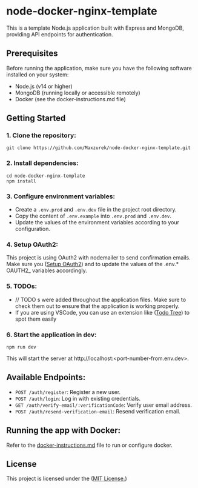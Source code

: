 # node-docker-nginx-template

This is a template Node.js application built with Express and MongoDB, providing API endpoints for authentication.

## Prerequisites

Before running the application, make sure you have the following software installed on your system:

-   Node.js (v14 or higher)
-   MongoDB (running locally or accessible remotely)
-   Docker (see the docker-instructions.md file)

## Getting Started

### 1. Clone the repository:

```
git clone https://github.com/Maxzurek/node-docker-nginx-template.git
```

### 2. Install dependencies:

```
cd node-docker-nginx-template
npm install
```

### 3. Configure environment variables:

-   Create a `.env.prod` and `.env.dev` file in the project root directory.
-   Copy the content of `.env.example` into `.env.prod` and `.env.dev`.
-   Update the values of the environment variables according to your configuration.

### 4. Setup OAuth2:

This project is using OAuth2 with nodemailer to send confirmation emails.
Make sure you ([Setup OAuth2](https://dev.to/chandrapantachhetri/sending-emails-securely-using-node-js-nodemailer-smtp-gmail-and-oauth2-g3a)) and to update the values of the .env.\* OAUTH2\_ variables accordingly.

### 5. TODOs:

-   // TODO s were added throughout the application files. Make sure to check them out to ensure that the application is working properly.
-   If you are using VSCode, you can use an extension like ([Todo Tree](https://marketplace.visualstudio.com/items?itemName=Gruntfuggly.todo-tree)) to spot them easily

### 6. Start the application in dev:

```
npm run dev
```

This will start the server at http://localhost:<port-number-from.env.dev>.

## Available Endpoints:

-   `POST /auth/register`: Register a new user.
-   `POST /auth/login`: Log in with existing credentials.
-   `GET /auth/verify-email/:verificationCode`: Verify user email address.
-   `POST /auth/resend-verification-email`: Resend verification email.

## Running the app with Docker:

Refer to the [docker-instructions.md](docker-instructions.md) file to run or configure docker.

## License

This project is licensed under the ([MIT License.](https://en.wikipedia.org/wiki/MIT_License))
